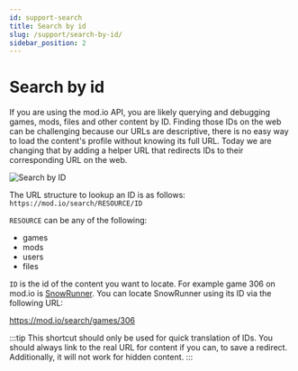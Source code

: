 ```yaml
---
id: support-search
title: Search by id
slug: /support/search-by-id/
sidebar_position: 2
---
```


# Search by id

If you are using the mod.io API, you are likely querying and debugging games, mods, files and other content by ID. Finding those IDs on the web can be challenging because our URLs are descriptive, there is no easy way to load the content's profile without knowing its full URL. Today we are changing that by adding a helper URL that redirects IDs to their corresponding URL on the web.

![Search by ID](images/search.png)

The URL structure to lookup an ID is as follows: `https://mod.io/search/RESOURCE/ID`

`RESOURCE` can be any of the following:

- games
- mods
- users
- files

`ID` is the id of the content you want to locate. For example game 306 on mod.io is [SnowRunner](https://mod.io/g/snowrunner). You can locate SnowRunner using its ID via the following URL:

https://mod.io/search/games/306

:::tip
This shortcut should only be used for quick translation of IDs. You should always link to the real URL for content if you can, to save a redirect. Additionally, it will not work for hidden content.
:::